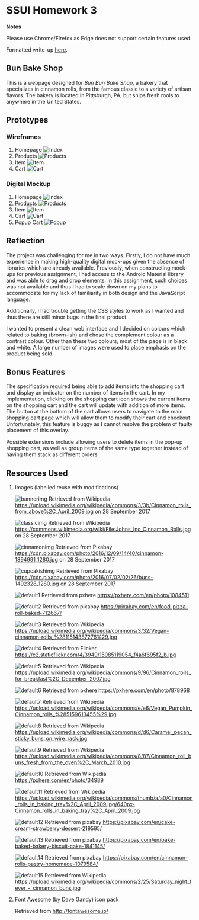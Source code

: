 # SSUI Homework 3

**Notes**

Please use Chrome/Firefox as Edge does not support certain features used.

Formatted write-up [here](docs/assign3-ssui-writeup.pdf).

## Bun Bake Shop
This is a webpage designed for *Bun Bun Bake Shop*, a bakery that specializes in cinnamon rolls, from the famous classic to a variety of artisan flavors. The bakery is located in Pittsburgh, PA, but ships fresh rools to anywhere in the United States.

## Prototypes

### Wireframes

1. Homepage
   ![Index](./wireframes/BBBS_Index.png)
2. Products
   ![Products](./wireframes/BBBS_Products.png)
3. Item
   ![Item](./wireframes/BBBS_Item.png)
4. Cart
   ![Cart](./wireframes/BBBS_Cart.png)


### Digital Mockup
1. Homepage
   ![Index](./mockups/home.png)
2. Products
   ![Products](./mockups/products.png)
3. Item
   ![Item](./mockups/item.png)
4. Cart
   ![Cart](./mockups/cart.png)
5. Popup Cart
   ![Popup](./mockups/popup_cart.png)

## Reflection
The project was challenging for me in two ways. Firstly, I do not have much experience in making high-quality digital mock-ups given the absence of libraries which are already available. Previously, when constructing mock-ups for previous assignment, I had access to the Android Material library and was able to drag and drop elements. In this assignment, such choices was not available and thus I had to scale down on my plans to accommodate for my lack of familiarity in both design and the JavaScript language.

Additionally, I had trouble getting the CSS styles to work as I wanted and thus there are still minor bugs in the final product.

I wanted to present a clean web interface and I decided on colours which related to baking (brown-ish) and chose the complement colour as a contrast colour. Other than these two colours, most of the page is in black and white. A large number of images were used to place emphasis on the product being sold.

## Bonus Features
The specification required being able to add items into the shopping cart and display an indicator on the number of items in the cart. In my implementation, clicking on the shopping cart icon shows the current items on the shopping cart and the cart will update with addition of more items. The button at the bottom of the cart allows users to navigate to the main shopping cart page which will allow them to modify their cart and checkout. Unfortunately, this feature is buggy as I cannot resolve the problem of faulty placement of this overlay. 

Possible extensions include allowing users to delete items in the pop-up shopping cart, as well as group items of the same type together instead of having them stack as different orders.

## Resources Used

1. Images (labelled reuse with modifications)

   ![bannerimg](resources/images/banner.jpg)
   Retrieved from Wikipedia https://upload.wikimedia.org/wikipedia/commons/3/3b/Cinnamon_rolls_from_above%2C_April_2009.jpg on 28 September 2017

   ![classicimg](resources/images/classic.jpg)
   Retrieved from Wikipedia https://commons.wikimedia.org/wiki/File:Johns_Inc_Cinnamon_Rolls.jpg on 28 September 2017

   ![cinnamonimg](resources/images/cinnamon.jpg)
   Retrieved from Pixabay https://cdn.pixabay.com/photo/2016/12/09/14/40/cinnamon-1894991_1280.jpg on 28 September 2017

   ![cupcakishimg](resources/images/cupcakish.jpg)
   Retrieved from Pixabay https://cdn.pixabay.com/photo/2016/07/02/02/26/buns-1492328_1280.jpg on 28 September 2017

   ![default1](resources/images/default1.jpg)
   Retrieved from pxhere https://pxhere.com/en/photo/1084511

   ![default2](resources/images/default2.jpg)
   Retrieved from pixabay https://pixabay.com/en/food-pizza-roll-baked-712667/

   ![default3](resources/images/default3.jpg)
   Retrieved from Wikipedia https://upload.wikimedia.org/wikipedia/commons/3/32/Vegan-cinnamon-rolls_%2811514387276%29.jpg

   ![default4](resources/images/default4.jpg)
   Retrieved from Flicker https://c2.staticflickr.com/4/3949/15085119054_f4a6f695f2_b.jpg

   ![default5](resources/images/default5.jpg)
   Retrieved from Wikipedia https://upload.wikimedia.org/wikipedia/commons/9/96/Cinnamon_rolls_for_breakfast%2C_December_2007.jpg

   ![default6](resources/images/default6.jpg)
   Retrieved from pxhere https://pxhere.com/en/photo/878968

   ![default7](resources/images/default7.jpg)
   Retrieved from Wikipedia https://upload.wikimedia.org/wikipedia/commons/e/e6/Vegan_Pumpkin_Cinnamon_rolls_%285159613455%29.jpg

   ![default8](resources/images/default8.jpg)
   Retrieved from Wikipedia https://upload.wikimedia.org/wikipedia/commons/d/d6/Caramel_pecan_sticky_buns_on_wire_rack.jpg

   ![default9](resources/images/default9.jpg)
   Retrieved from Wikipedia https://upload.wikimedia.org/wikipedia/commons/8/87/Cinnamon_roll_buns_fresh_from_the_oven%2C_March_2010.jpg

   ![default10](resources/images/default10.jpg)
   Retrieved from Wikipedia https://pxhere.com/en/photo/34989

   ![default11](resources/images/default11.jpg)
   Retrieved from Wikipedia https://upload.wikimedia.org/wikipedia/commons/thumb/a/a0/Cinnamon_rolls_in_baking_tray%2C_April_2009.jpg/640px-Cinnamon_rolls_in_baking_tray%2C_April_2009.jpg

   ![default12](resources/images/default12.jpg)
   Retrieved from pixabay https://pixabay.com/en/cake-cream-strawberry-dessert-219595/

   ![default13](resources/images/default13.jpg)
   Retrieved from pixabay https://pixabay.com/en/bake-baked-bakery-biscuit-cake-1841145/

   ![default14](resources/images/default14.jpg)
   Retrieved from pixabay https://pixabay.com/en/cinnamon-rolls-pastry-homemade-1079584/

   ![default15](resources/images/default15.jpg)
   Retrieved from Wikipedia https://upload.wikimedia.org/wikipedia/commons/2/25/Saturday_night_fever_-_cinnamon_buns.jpg
   
2. Font Awesome (by Dave Gandy) icon pack

   Retrieved from http://fontawesome.io/




